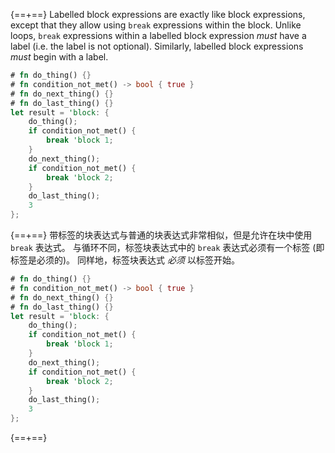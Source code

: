{==+==}
Labelled block expressions are exactly like block expressions, except that they allow using `break` expressions within the block.
Unlike loops, `break` expressions within a labelled block expression *must* have a label (i.e. the label is not optional).
Similarly, labelled block expressions *must* begin with a label.

```rust
# fn do_thing() {}
# fn condition_not_met() -> bool { true }
# fn do_next_thing() {}
# fn do_last_thing() {}
let result = 'block: {
    do_thing();
    if condition_not_met() {
        break 'block 1;
    }
    do_next_thing();
    if condition_not_met() {
        break 'block 2;
    }
    do_last_thing();
    3
};
```
{==+==}
带标签的块表达式与普通的块表达式非常相似，但是允许在块中使用 `break` 表达式。
与循环不同，标签块表达式中的 `break` 表达式必须有一个标签 (即标签是必须的)。
同样地，标签块表达式 *必须* 以标签开始。

```rust
# fn do_thing() {}
# fn condition_not_met() -> bool { true }
# fn do_next_thing() {}
# fn do_last_thing() {}
let result = 'block: {
    do_thing();
    if condition_not_met() {
        break 'block 1;
    }
    do_next_thing();
    if condition_not_met() {
        break 'block 2;
    }
    do_last_thing();
    3
};
```
{==+==}

